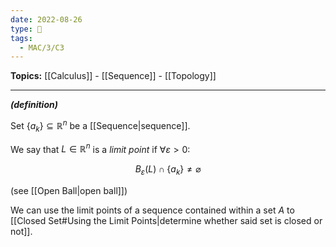 ```yaml
---
date: 2022-08-26
type: 🧠
tags:
  - MAC/3/C3
---
```


**Topics:** [[Calculus]] - [[Sequence]] - [[Topology]]

---

_**(definition)**_

Set $\{a_{k}\} \subseteq \mathbb{R}^{n}$ be a [[Sequence|sequence]].

We say that $L \in \mathbb{R}^n$ is a _limit point_ if $\forall \varepsilon > 0$:

$$
B_\varepsilon(L) \cap \{ a_{k} \} \neq \varnothing
$$

(see [[Open Ball|open ball]])

We can use the limit points of a sequence contained within a set $A$ to [[Closed Set#Using the Limit Points|determine whether said set is closed or not]].
